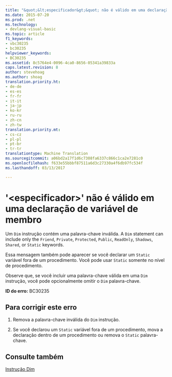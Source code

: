 ```yaml
---
title: "&quot;&lt;especificador&gt;&quot; não é válido em uma declaração de variável de membro | Documentos do Microsoft"
ms.date: 2015-07-20
ms.prod: .net
ms.technology:
- devlang-visual-basic
ms.topic: article
f1_keywords:
- vbc30235
- bc30235
helpviewer_keywords:
- BC30235
ms.assetid: 8c5764e4-0096-4ca0-8656-05341a39833a
caps.latest.revision: 8
author: stevehoag
ms.author: shoag
translation.priority.ht:
- de-de
- es-es
- fr-fr
- it-it
- ja-jp
- ko-kr
- ru-ru
- zh-cn
- zh-tw
translation.priority.mt:
- cs-cz
- pl-pl
- pt-br
- tr-tr
translationtype: Machine Translation
ms.sourcegitcommit: a06bd2a17f1d6c7308fa6337c866c1ca2e7281c0
ms.openlocfilehash: f633e55bbbf87511a6d3c27330a4f6db97fc534f
ms.lasthandoff: 03/13/2017

---
```

# <a name="39ltspecifiergt39-is-not-valid-on-a-member-variable-declaration"></a>'&lt;especificador&gt;' não é válido em uma declaração de variável de membro
Um `Dim` instrução contém uma palavra-chave inválida. A `Dim` statement can include only the `Friend`, `Private`, `Protected`, `Public`, `ReadOnly`, `Shadows`, `Shared`, or `Static` keywords.  
  
 Essa mensagem também pode aparecer se você declarar um `Static` variável fora de um procedimento. Você pode usar `Static` somente no nível de procedimento.  
  
 Observe que, se você incluir uma palavra-chave válida em uma `Dim` instrução, você pode opcionalmente omitir o `Dim` palavra-chave.  
  
 **ID do erro:** BC30235  
  
## <a name="to-correct-this-error"></a>Para corrigir este erro  
  
1.  Remova a palavra-chave inválida do `Dim` instrução.  
  
2.  Se você declarou um `Static` variável fora de um procedimento, mova a declaração dentro de um procedimento ou remova o `Static` palavra-chave.  
  
## <a name="see-also"></a>Consulte também  
 [Instrução Dim](../../visual-basic/language-reference/statements/dim-statement.md)
